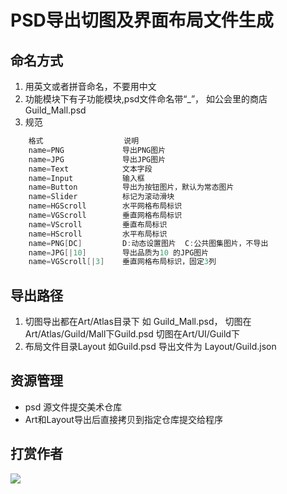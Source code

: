 PSD导出切图及界面布局文件生成
================

命名方式
---------------

1. 用英文或者拼音命名，不要用中文
2. 功能模块下有子功能模块,psd文件命名带“_”，
	如公会里的商店  Guild_Mall.psd
3. 规范
```go
    格式	                说明
    name=PNG	         导出PNG图片
    name=JPG	         导出JPG图片
    name=Text	         文本字段
    name=Input           输入框
    name=Button	         导出为按钮图片，默认为常态图片
    name=Slider	         标记为滚动滑块
    name=HGScroll	     水平网格布局标识
    name=VGScroll	     垂直网格布局标识
    name=VScroll	     垂直布局标识
    name=HScroll	     水平布局标识
    name=PNG[DC]	     D:动态设置图片  C:公共图集图片，不导出
    name=JPG[|10]	     导出品质为10 的JPG图片
    name=VGScroll[|3]  	 垂直网格布局标识，固定3列
```
   
导出路径
---------------

1. 切图导出都在Art/Atlas目录下
	如 Guild_Mall.psd， 切图在Art/Atlas/Guild/Mall下Guild.psd 切图在Art/UI/Guild下
2. 布局文件目录Layout
	如Guild.psd 导出文件为 Layout/Guild.json
	
资源管理
---------------

* psd 源文件提交美术仓库
* Art和Layout导出后直接拷贝到指定仓库提交给程序

## 打赏作者

![](https://inews.gtimg.com/newsapp_bt/0/12589884703/641)